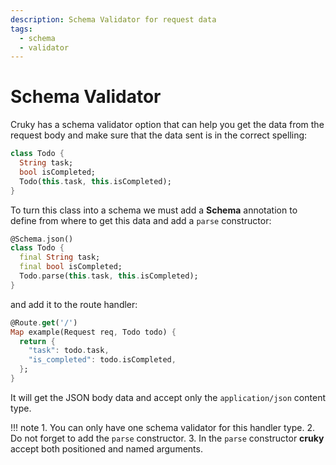 ```yaml
---
description: Schema Validator for request data 
tags:
  - schema
  - validator
---
```


# Schema Validator

Cruky has a schema validator option that can help you get the data from the request body and make sure that the data sent is in the correct spelling:

```dart
class Todo {
  String task;
  bool isCompleted;
  Todo(this.task, this.isCompleted);
}
```

To turn this class into a schema we must add a __Schema__ annotation to define from where to get this data and add a `parse` constructor:

```dart
@Schema.json()
class Todo {
  final String task;
  final bool isCompleted;
  Todo.parse(this.task, this.isCompleted);
}
```

and add it to the route handler:

```dart
@Route.get('/')
Map example(Request req, Todo todo) {
  return {
    "task": todo.task,
    "is_completed": todo.isCompleted,
  };
}
```

It will get the JSON body data and accept only the `application/json` content type.

!!! note
    1. You can only have one schema validator for this handler type.
    2. Do not forget to add the `parse` constructor.
    3. In the `parse` constructor __cruky__ accept both positioned and named arguments.
